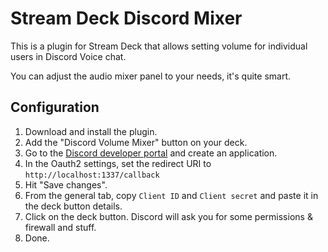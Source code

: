 # Stream Deck Discord Mixer
This is a plugin for Stream Deck that allows setting volume for individual users in Discord Voice chat.

You can adjust the audio mixer panel to your needs, it's quite smart.

## Configuration
1. Download and install the plugin.
2. Add the "Discord Volume Mixer" button on your deck.
3. Go to the [Discord developer portal](https://discordapp.com/developers) and create an application.
4. In the Oauth2 settings, set the redirect URI to `http://localhost:1337/callback`
5. Hit "Save changes".
6. From the general tab, copy `Client ID` and `Client secret` and paste it in the deck button details.
7. Click on the deck button. Discord will ask you for some permissions & firewall and stuff.
8. Done.